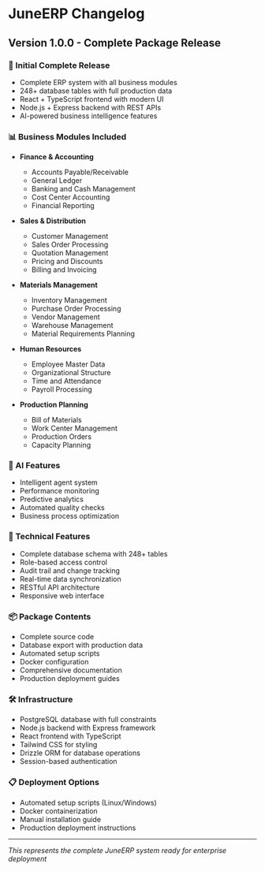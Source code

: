 # JuneERP Changelog

## Version 1.0.0 - Complete Package Release

### 🎉 Initial Complete Release
- Complete ERP system with all business modules
- 248+ database tables with full production data
- React + TypeScript frontend with modern UI
- Node.js + Express backend with REST APIs
- AI-powered business intelligence features

### 📊 Business Modules Included
- **Finance & Accounting**
  - Accounts Payable/Receivable
  - General Ledger
  - Banking and Cash Management
  - Cost Center Accounting
  - Financial Reporting

- **Sales & Distribution**
  - Customer Management
  - Sales Order Processing
  - Quotation Management
  - Pricing and Discounts
  - Billing and Invoicing

- **Materials Management**
  - Inventory Management
  - Purchase Order Processing
  - Vendor Management
  - Warehouse Management
  - Material Requirements Planning

- **Human Resources**
  - Employee Master Data
  - Organizational Structure
  - Time and Attendance
  - Payroll Processing

- **Production Planning**
  - Bill of Materials
  - Work Center Management
  - Production Orders
  - Capacity Planning

### 🤖 AI Features
- Intelligent agent system
- Performance monitoring
- Predictive analytics
- Automated quality checks
- Business process optimization

### 🔧 Technical Features
- Complete database schema with 248+ tables
- Role-based access control
- Audit trail and change tracking
- Real-time data synchronization
- RESTful API architecture
- Responsive web interface

### 📦 Package Contents
- Complete source code
- Database export with production data
- Automated setup scripts
- Docker configuration
- Comprehensive documentation
- Production deployment guides

### 🛠️ Infrastructure
- PostgreSQL database with full constraints
- Node.js backend with Express framework
- React frontend with TypeScript
- Tailwind CSS for styling
- Drizzle ORM for database operations
- Session-based authentication

### 📋 Deployment Options
- Automated setup scripts (Linux/Windows)
- Docker containerization
- Manual installation guide
- Production deployment instructions

---

*This represents the complete JuneERP system ready for enterprise deployment*
